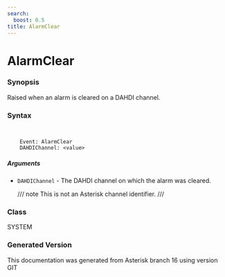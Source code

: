 ```yaml
---
search:
  boost: 0.5
title: AlarmClear
---
```


# AlarmClear

### Synopsis

Raised when an alarm is cleared on a DAHDI channel.

### Syntax


```


    Event: AlarmClear
    DAHDIChannel: <value>

```
##### Arguments


* `DAHDIChannel` - The DAHDI channel on which the alarm was cleared.<br>

    /// note
This is not an Asterisk channel identifier.
///


### Class

SYSTEM

### Generated Version

This documentation was generated from Asterisk branch 16 using version GIT 